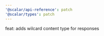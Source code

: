 ```yaml
---
'@scalar/api-reference': patch
'@scalar/types': patch
---
```


feat: adds wilcard content type for responses
